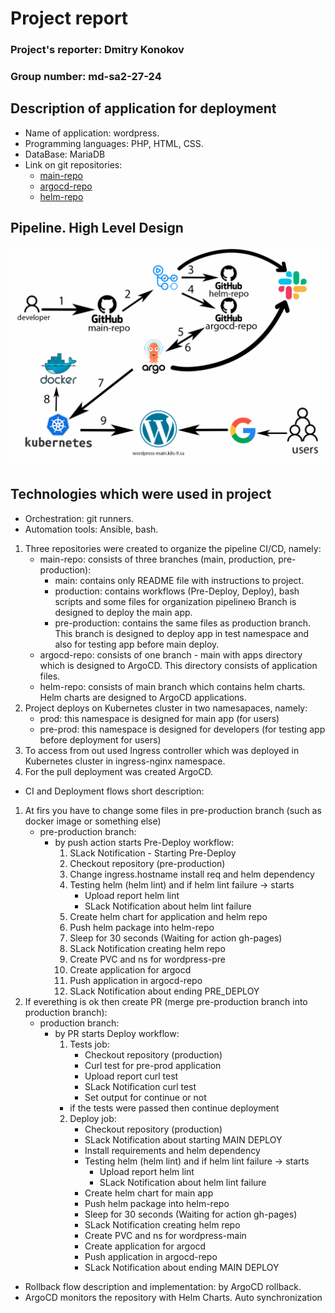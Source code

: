 # Project report
### Project's reporter: Dmitry Konokov
### Group number: md-sa2-27-24
## Description of application for deployment
* Name of application: wordpress.
* Programming languages: PHP, HTML, CSS.
* DataBase: MariaDB
* Link on git repositories:
  - [main-repo](https://github.com/ussnorma/DevOps-Project-1)
  - [argocd-repo](https://github.com/ussnorma/argocd)
  - [helm-repo](https://github.com/ussnorma/helm)
## Pipeline. High Level Design
![project-scheme](https://github.com/ussnorma/DevOps-Project-1/blob/main/Project-pipeline.png?raw=true)
## Technologies which were used in project
* Orchestration: git runners.
* Automation tools: Ansible, bash.
1. Three repositories were created to organize the pipeline CI/CD, namely:
    - main-repo: consists of three branches (main, production, pre-production):
       - main: contains only README file with instructions to project.
       - production: contains workflows (Pre-Deploy, Deploy), bash scripts and some files for organization pipelineю Branch is designed to deploy the main app.
       - pre-production: contains the same files as production branch. This branch is designed to deploy app in test namespace and also for testing app before main deploy.
    - argocd-repo: consists of one branch - main with apps directory which is designed to ArgoCD. This directory consists of application files.
    - helm-repo: consists of main branch which contains helm charts. Helm charts are designed to ArgoCD applications.
2. Project deploys on Kubernetes cluster in two namesapaces, namely:
     - prod: this namespace is designed for main app (for users)
     - pre-prod: this namespace is designed for developers (for testing app before deployment for users)
3. To access from out used Ingress controller which was deployed in Kubernetes cluster in ingress-nginx namespace.
4. For the pull deployment was created ArgoCD.
* CI and Deployment flows short description:
1. At firs you have to change some files in pre-production branch (such as docker image or something else)
     - pre-production branch: 
         - by push action starts Pre-Deploy workflow:
             1. SLack Notification - Starting Pre-Deploy
             2. Checkout repository (pre-production)
             3. Change ingress.hostname install req and helm dependency
             4. Testing helm (helm lint) and if helm lint failure -> starts 
                 - Upload report helm lint 
                 - SLack Notification about helm lint failure
             5. Create helm chart for application and helm repo
             6. Push helm package into helm-repo
             7. Sleep for 30 seconds (Waiting for action gh-pages)
             8. SLack Notification creating helm repo
             9. Create PVC and ns for wordpress-pre
             10. Create application for argocd
             11. Push application in argocd-repo
             12. SLack Notification about ending PRE_DEPLOY
2.  If everething is ok then create PR (merge pre-production branch into production branch):
     - production branch: 
         - by PR starts Deploy workflow:
             1. Tests job:
                 - Checkout repository (production)
                 - Curl test for pre-prod application
                 - Upload report curl test
                 - SLack Notification curl test
                 - Set output for continue or not
             - if the tests were passed then continue deployment
             2. Deploy job:
                 - Checkout repository (production)
                 - SLack Notification about starting MAIN DEPLOY
                 - Install requirements and helm dependency
                 - Testing helm (helm lint) and if helm lint failure -> starts 
                     - Upload report helm lint 
                     - SLack Notification about helm lint failure
                 - Create helm chart for main app
                 - Push helm package into helm-repo
                 - Sleep for 30 seconds (Waiting for action gh-pages)
                 - SLack Notification creating helm repo
                 - Create PVC and ns for wordpress-main
                 - Create application for argocd
                 - Push application in argocd-repo
                 - SLack Notification about ending MAIN DEPLOY
* Rollback flow description and implementation: by ArgoCD rollback.
* ArgoCD monitors the repository with Helm Charts. Auto synchronization
